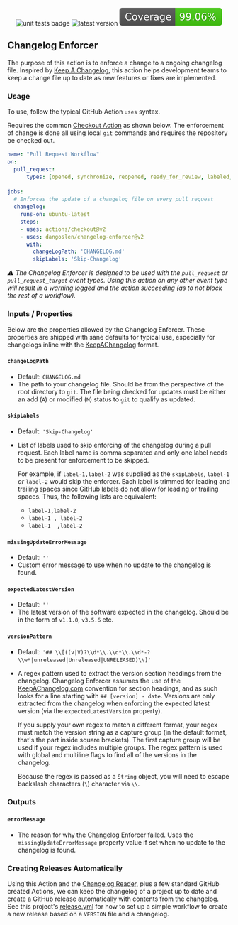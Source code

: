 <p align="center">
  <img src="https://github.com/dangoslen/changelog-enforcer/workflows/units-test/badge.svg?branch=master" alt="unit tests badge" />
  <img src="https://img.shields.io/github/v/release/dangoslen/changelog-enforcer?color=orange&label=Latest" alt="latest version" />
  <img src="./coverage/badge.svg" alt="coverage badge" />
 </p>

## Changelog Enforcer
The purpose of this action is to enforce a change to a ongoing changelog file. Inspired by [Keep A Changelog](https://keepachangelog.com/en/1.0.0/), this action helps development teams to keep a change file up to date as new features or fixes are implemented. 

### Usage
To use, follow the typical GitHub Action `uses` syntax. 

Requires the common [Checkout Action](https://github.com/marketplace/actions/checkout) as shown below. The enforcement of change is done all using local `git` commands and requires the repository be checked out.

```yaml
name: "Pull Request Workflow"
on:
  pull_request:
      types: [opened, synchronize, reopened, ready_for_review, labeled, unlabeled]

jobs:
  # Enforces the update of a changelog file on every pull request 
  changelog:
    runs-on: ubuntu-latest
    steps:
    - uses: actions/checkout@v2
    - uses: dangoslen/changelog-enforcer@v2
      with:
        changeLogPath: 'CHANGELOG.md'
        skipLabels: 'Skip-Changelog'
```

_:warning: The Changelog Enforcer is designed to be used with the `pull_request` or `pull_request_target` event types. Using this action on any other event type will result in a warning logged and the action succeeding (as to not block the rest of a workflow)._

### Inputs / Properties
Below are the properties allowed by the Changelog Enforcer. These properties are shipped with sane defaults for typical use, especially for changelogs inline with the [KeepAChangelog](Keepachangelog.org) format.

#### `changeLogPath`
* Default: `CHANGELOG.md`
* The path to your changelog file. Should be from the perspective of the root directory to `git`. The file being checked for updates must be either an add (`A`) or modified (`M`) status to `git` to qualify as updated. 

#### `skipLabels` 
* Default: `'Skip-Changelog'` 
* List of labels used to skip enforcing of the changelog during a pull request. Each label name is comma separated and only one label needs to be present for enforcement to be skipped.

  For example, if `label-1,label-2` was supplied as the `skipLabels`, `label-1` _or_ `label-2` would skip the enforcer. Each label is trimmed for leading and trailing spaces since GitHub labels do not allow for leading or trailing spaces. Thus, the following lists are equivalent:
  * `label-1,label-2`
  * `label-1 , label-2`
  * `label-1  ,label-2`

#### `missingUpdateErrorMessage`
* Default: `''`
* Custom error message to use when no update to the changelog is found.

#### `expectedLatestVersion`
* Default: `''`
* The latest version of the software expected in the changelog. Should be in the form of `v1.1.0`, `v3.5.6` etc.

#### `versionPattern`
* Default: `'## \\[((v|V)?\\d*\\.\\d*\\.\\d*-?\\w*|unreleased|Unreleased|UNRELEASED)\\]'`
* A regex pattern used to extract the version section headings from the changelog. Changelog Enforcer assumes the use of the [KeepAChangelog.com](https://keepachangelog.com/en/1.0.0/) convention for section headings, and as such looks for a line starting with `## [version] - date`. Versions are only extracted from the changelog when enforcing the expected latest version (via the `expectedLatestVersion` property).

  If you supply your own regex to match a different format, your regex must match the version string as a capture group (in the default format, that's the part inside square brackets). The first capture group will be used if your regex includes multiple groups. The regex pattern is used with global and multiline flags to find all of the versions in the changelog. 

  Because the regex is passed as a `String` object, you will need to escape backslash characters (`\`) character via `\\`.

### Outputs

#### `errorMessage`
* The reason for why the Changelog Enforcer failed. Uses the `missingUpdateErrorMessage` property value if set when no update to the changelog is found.

### Creating Releases Automatically
Using this Action and the [Changelog Reader](https://github.com/mindsers/changelog-reader-action), plus a few standard GitHub created Actions, we can keep the changelog of a project up to date and create a GitHub release automatically with contents from the changelog. See this project's [release.yml](./.github/workflows/release.yml) for how to set up a simple workflow to create a new release based on a `VERSION` file and a changelog.